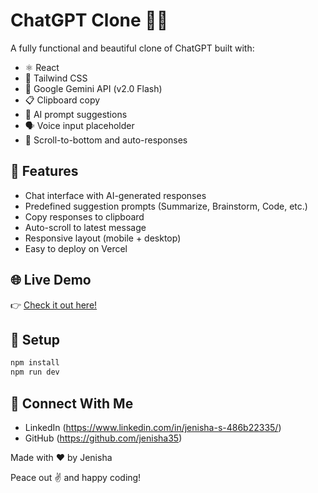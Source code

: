 # ChatGPT Clone 🧠💬

A fully functional and beautiful clone of ChatGPT built with:

- ⚛️ React
- 🎨 Tailwind CSS
- 🤖 Google Gemini API (v2.0 Flash)
- 📋 Clipboard copy
- 🧠 AI prompt suggestions
- 🗣 Voice input placeholder
- 🔄 Scroll-to-bottom and auto-responses

## 🚀 Features
- Chat interface with AI-generated responses
- Predefined suggestion prompts (Summarize, Brainstorm, Code, etc.)
- Copy responses to clipboard
- Auto-scroll to latest message
- Responsive layout (mobile + desktop)
- Easy to deploy on Vercel

## 🌐 Live Demo  
👉 [Check it out here!](https://chatgpt-ivb6lqlcd-jenishas-projects-ffa545b4.vercel.app)


## 🔧 Setup

```bash
npm install
npm run dev
```


## 📩 Connect With Me
- LinkedIn (https://www.linkedin.com/in/jenisha-s-486b22335/)
- GitHub (https://github.com/jenisha35)


Made with ❤️ by Jenisha


Peace out ✌️ and happy coding!



